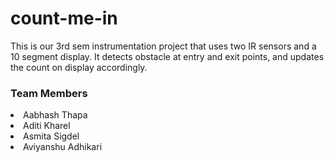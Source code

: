 # count-me-in

This is our 3rd sem instrumentation project that uses two IR sensors and a 10 segment display. It detects obstacle at entry and exit points, and updates the count on display accordingly.

<h3>Team Members</h3>

<li>Aabhash Thapa
<li>Aditi Kharel
<li>Asmita Sigdel
<li>Aviyanshu Adhikari 
